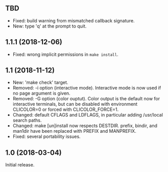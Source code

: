 TBD
---
 - Fixed: build warning from mismatched callback signature.
 - New: type 'q' at the prompt to quit.

1.1.1 (2018-12-06)
------------------
 - Fixed: wrong implicit permissions in `make install`.

1.1 (2018-11-12)
----------------
 - New: 'make check' target.
 - Removed: -i option (interactive mode). Interactive mode is now used if no
   page argument is given.
 - Removed: -G option (color ouptut). Color output is the default now for
   interactive terminals, but can be disabled with environment CLICOLOR=0 or
   forced with CLICOLOR_FORCE=1.
 - Changed: default CFLAGS and LDFLAGS, in particular adding /usr/local search
   paths.
 - Changed: make [un]install now respects DESTDIR. prefix, bindir, and man1dir
   have been replaced with PREFIX and MANPREFIX.
 - Fixed: several portability issues.

1.0 (2018-03-04)
----------------
Initial release.
